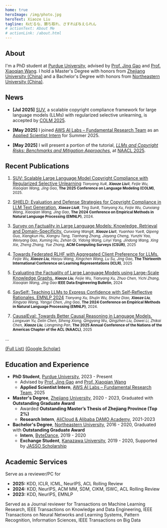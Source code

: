 ```yaml
---
home: true
heroImage: /img/photo.jpg
heroText: Xiaoze Liu
tagline: ねだるな、勝ち取れ、さすれば与えられん
# actionText: About Me
# actionLink: /about.html
---
```



## **About**

I'm a PhD student at [Purdue University](https://purdue.edu/), advised by [Prof. Jing Gao](https://engineering.purdue.edu/~jinggao/index.html) and [Prof. Xiaoqian Wang](https://engineering.purdue.edu/~joywang/). I hold a Master's Degree with honors from [Zhejiang University (China)](https://www.zju.edu.cn/) and a Bachelor's Degree with honors from [Northeastern University (China)](https://www.neu.edu.cn/). 




## **News**

- **[Jul 2025]**  [SUV](https://arxiv.org/abs/2503.22948), a scalable copyright compliance framework for large language models (LLMs) with regularized selective unlearning, is accepted by [COLM 2025](https://colmweb.org/).

- **[May 2025]** I joined [AWS AI Labs – Fundamental Research Team](https://aws.amazon.com/) as an [Applied Scientist Intern](https://www.amazon.science/tag/internships) for Summer 2025.


- **[May 2025]** I will present a portion of the tutorial, [*LLMs and Copyright Risks: Benchmarks and Mitigation Approaches*](https://aclanthology.org/2025.naacl-tutorial.7.pdf), at [NAACL 2025](https://2025.naacl.org/).


<!-- - **[Mar 2025]** [Multimodal KG Survey](https://arxiv.org/abs/2402.05391) accepted by [Information Fusion](https://www.sciencedirect.com/journal/information-fusion).
- **[Jan 2025]** [FedBiscuit](https://openreview.net/forum?id=mqNKiEB6pd) accepted by [ICLR 2025](https://iclr.cc).

- **[Jan 2025]** [CausalEval](https://arxiv.org/abs/2410.16676) accepted by [NAACL 2025](https://2025.naacl.org/).

- **[Jan 2025]** [Survey on Factuality in Large Language Models](https://arxiv.org/abs/2310.07521) accepted by [ACM Computing Surveys](https://dl.acm.org/journal/csur).

- **[Dec 2024]** [GraphEval](https://arxiv.org/abs/2404.00942) accepted by [IEEE Data Engineering Bulletin](https://tc.computer.org/tcde/data-engineering-bulletin/).

- **[Nov 2024]** Listed as one of the [Top Reviewers](https://neurips.cc/Conferences/2024/ProgramCommittee) for NeurIPS 2024.

- **[Sep 2024]** Two Papers Accepted by [EMNLP 2024 Main Conference](https://2024.emnlp.org/): [SHIELD](https://arxiv.org/abs/2406.12975) and [SaySelf](https://arxiv.org/abs/2405.20974). See you in Miami, Florida! -->

## **Recent Publications**

1. [SUV: Scalable Large Language Model Copyright Compliance with Regularized Selective Unlearning](https://arxiv.org/abs/2503.22948) 
    <small>*Tianyang Xu#, **Xiaoze Liu**#, Feijie Wu, Xiaoqian Wang, Jing Gao*,
    **The 2025 Conference on Language Modeling (COLM)**, 2025.
    </small>

1. [SHIELD: Evaluation and Defense Strategies for Copyright Compliance in LLM Text Generation.](https://arxiv.org/abs/2406.12975)
    <small>***Xiaoze Liu#**, Ting Sun#, Tianyang Xu, Feijie Wu, Cunxiang Wang, Xiaoqian Wang, Jing Gao*,
    **The 2024 Conference on Empirical Methods in Natural Language Processing (EMNLP)**, 2024.
    </small>


1. [Survey on Factuality in Large Language Models: Knowledge, Retrieval and Domain-Specificity.](https://arxiv.org/abs/2310.07521)
    <small>*Cunxiang Wang#, **Xiaoze Liu**#, Yuanhao Yue#, Qipeng Guo, Xiangkun Hu, Xiangru Tang, Tianhang Zhang, Jiayang Cheng, Yunzhi Yao, Wenyang Gao, Xuming Hu, Zehan Qi, Yidong Wang, Linyi Yang, Jindong Wang, Xing Xie, Zheng Zhang, Yue Zhang*,
    **ACM Computing Surveys (CSUR)**, 2025
    </small>



1. [Towards Federated RLHF with Aggregated Client Preference for LLMs.](https://openreview.net/forum?id=mqNKiEB6pd)
    <small>*Feijie Wu, **Xiaoze Liu**, Haoyu Wang, Xingchen Wang, Lu Su, Jing Gao*,
    **The Thirteenth International Conference on Learning Representations (ICLR)**, 2025
    </small>


1. [Evaluating the Factuality of Large Language Models using Large-Scale Knowledge Graphs.](https://arxiv.org/abs/2404.00942)
    <small>***Xiaoze Liu**, Feijie Wu, Tianyang Xu, Zhuo Chen, Yichi Zhang, Xiaoqian Wang, Jing Gao*
    **IEEE Data Engineering Bulletin**, 2024
    </small>


1. [SaySelf: Teaching LLMs to Express Confidence with Self-Reflective Rationales. EMNLP 2024](https://arxiv.org/abs/2405.20974)
    <small class="author">*Tianyang Xu, Shujin Wu, Shizhe Diao, **Xiaoze Liu**, Xingyao Wang, Yangyi Chen, Jing Gao*,
    **The 2024 Conference on Empirical Methods in Natural Language Processing (EMNLP)**, 2024.
    </small>

1. [CausalEval: Towards Better Causal Reasoning in Language Models.](https://arxiv.org/abs/2410.16676)
    <small>*Longxuan Yu, Delin Chen, Siheng Xiong, Qingyang Wu, Qingzhen Liu, Dawei Li, Zhikai Chen, **Xiaoze Liu**, Liangming Pan*,
    **The 2025 Annual Conference of the Nations of the Americas Chapter of the ACL (NAACL)**, 2025
    </small>

...


[(Full List)](/pub/) [(Google Scholar)](https://scholar.google.com/citations?hl=zh-TW&user=MaIQOwsAAAAJ&view_op=list_works&sortby=pubdate)


## **Education and Experience**

- **PhD Student**, [Purdue University](https://purdue.edu/), 2023 - Present
    - Advised by [Prof. Jing Gao](https://engineering.purdue.edu/~jinggao/index.html) and [Prof. Xiaoqian Wang](https://engineering.purdue.edu/~joywang/)
    - **Applied Scientist Intern**, [AWS AI Labs – Fundamental Research Team](https://aws.amazon.com/), 2025
- **Master's Degree**, [Zhejiang University](https://www.zju.edu.cn/), 2020 - 2023, Graduated with **Outstanding Graduate Award**
    - Awarded **Outstanding Master’s Thesis of Zhejiang Province (Top 2\%)**
    - **Research Intern**, [AliCloud & Alibaba DAMO Academy](https://www.alibaba.com/), 2021-2023
- **Bachelor's Degree**, [Northeastern University](https://www.neu.edu.cn/), 2016 - 2020, Graduated with **Outstanding Graduate Award**
    - **Intern**, [ByteDance](https://www.bytedance.com/), 2019 - 2020
    - **Exchange Student**, [Kanazawa University](https://www.kanazawa-u.ac.jp/), 2019 - 2020, Supported by [JASSO Scholarship](https://www.jasso.go.jp/en/ryugaku/scholarship_j/index.html)

## **Academic Services**

Serve as a reviewer/PC for 
- **2025:** KDD, ICLR, ICML, NeurIPS, ACL Rolling Review
- **2024:** KDD, NeurIPS, ACM MM, SDM, CIKM, ISWC, ACL Rolling Review
- **2023:** KDD, NeurIPS, EMNLP

Served as a Journal reviewer for Transactions on Machine Learning Research, 
 IEEE Transactions on Knowledge and Data Engineering, IEEE Transactions on Neural Networks and Learning Systems,
Pattern Recognition, Information Sciences, IEEE Transactions on Big Data
